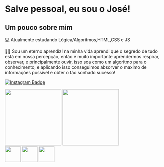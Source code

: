 <h1>Salve pessoal, eu sou o José!</h1>
<h2>Um pouco sobre mim</h2>
💻 Atualmente estudando Lógica/Algoritmos,HTML,CSS e JS

🧗‍♂️ Sou um eterno aprendiz! na minha vida aprendi que o segredo de tudo está em nossa percepção, então é muito importante aprendermos respirar, observar, e principalmente ouvir, isso soa como um algoritmo para o conhecimento, e aplicando isso conseguimos absorver o maximo de informações possivel e obter o tão sonhado sucesso!

<a href="https://www.instagram.com/iamjose_jr/" target="blank"><img src="https://camo.githubusercontent.com/00c9057088d4dadf977229eb59fe166e135c0c51d5359c777011053ce80178d7/68747470733a2f2f696d672e736869656c64732e696f2f62616467652f496e7374616772616d2d4534343035463f7374796c653d666f722d7468652d6261646765266c6f676f3d696e7374616772616d266c6f676f436f6c6f723d7768697465266c696e6b3d68747470733a2f2f7777772e696e7374616772616d2e636f6d2f6c65656f5f67616d612f" alt="Instagram Badge" data-canonical-src="https://img.shields.io/badge/Instagram-E4405F?style=for-the-badge&amp;logo=instagram&amp;logoColor=white&amp;link=https://www.instagram.com/leeo_gama/" style="max-width: 100%;"></a>

<div>
<img height="180em" src="https://github-readme-stats.vercel.app/api?username=stun106&amp;show_icons=true&amp;theme=tokyonight" style="max-width: 100%;">
<img height="180em" src="https://github-readme-stats.vercel.app/api/top-langs/?username=leogama09&amp;layout=compact&amp;langs_count=3&amp;theme=tokyonight" style="max-width: 100%;">
  </div>
  <div>
  <img height="50" src="https://cdn.jsdelivr.net/gh/devicons/devicon/icons/html5/html5-plain.svg" style="max-width: 100%;">
  <img height="50" src="https://cdn.jsdelivr.net/gh/devicons/devicon/icons/css3/css3-plain.svg" style="max-width: 100%;">
  <img height="50" src="https://cdn.jsdelivr.net/gh/devicons/devicon/icons/javascript/javascript-plain.svg" style="max-width: 100%;">
  </div>


 
  
